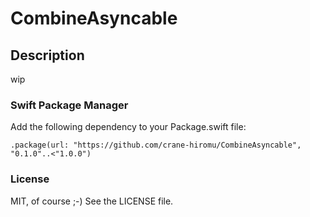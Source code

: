 # CombineAsyncable

## Description

wip

### Swift Package Manager

Add the following dependency to your Package.swift file:

```
.package(url: "https://github.com/crane-hiromu/CombineAsyncable", "0.1.0"..<"1.0.0")
```

### License

MIT, of course ;-) See the LICENSE file.
